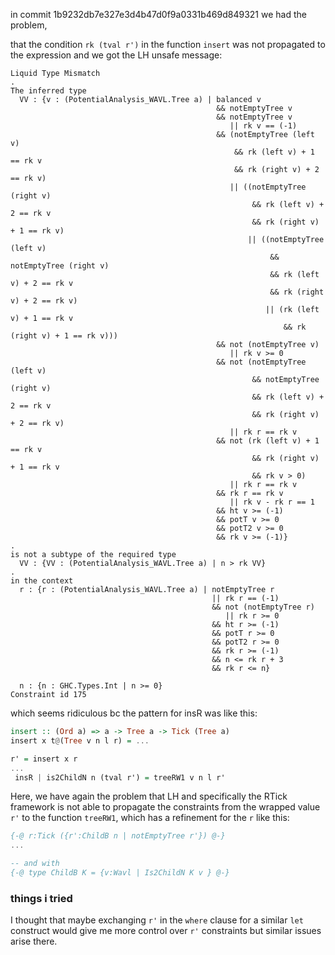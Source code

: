 in commit 1b9232db7e327e3d4b47d0f9a0331b469d849321 we had the problem, 

that the condition `rk (tval r')` in the function `insert` was not propagated to the expression and we got the LH unsafe message: 
```
Liquid Type Mismatch
.
The inferred type
  VV : {v : (PotentialAnalysis_WAVL.Tree a) | balanced v
                                              && notEmptyTree v
                                              && notEmptyTree v
                                                 || rk v == (-1)
                                              && (notEmptyTree (left v)
                                                  && rk (left v) + 1 == rk v
                                                  && rk (right v) + 2 == rk v)
                                                 || ((notEmptyTree (right v)
                                                      && rk (left v) + 2 == rk v
                                                      && rk (right v) + 1 == rk v)
                                                     || ((notEmptyTree (left v)
                                                          && notEmptyTree (right v)
                                                          && rk (left v) + 2 == rk v
                                                          && rk (right v) + 2 == rk v)
                                                         || (rk (left v) + 1 == rk v
                                                             && rk (right v) + 1 == rk v)))
                                              && not (notEmptyTree v)
                                                 || rk v >= 0
                                              && not (notEmptyTree (left v)
                                                      && notEmptyTree (right v)
                                                      && rk (left v) + 2 == rk v
                                                      && rk (right v) + 2 == rk v)
                                                 || rk r == rk v
                                              && not (rk (left v) + 1 == rk v
                                                      && rk (right v) + 1 == rk v
                                                      && rk v > 0)
                                                 || rk r == rk v
                                              && rk r == rk v
                                                 || rk v - rk r == 1
                                              && ht v >= (-1)
                                              && potT v >= 0
                                              && potT2 v >= 0
                                              && rk v >= (-1)}
.
is not a subtype of the required type
  VV : {VV : (PotentialAnalysis_WAVL.Tree a) | n > rk VV}
.
in the context
  r : {r : (PotentialAnalysis_WAVL.Tree a) | notEmptyTree r
                                             || rk r == (-1)
                                             && not (notEmptyTree r)
                                                || rk r >= 0
                                             && ht r >= (-1)
                                             && potT r >= 0
                                             && potT2 r >= 0
                                             && rk r >= (-1)
                                             && n <= rk r + 3
                                             && rk r <= n}
   
  n : {n : GHC.Types.Int | n >= 0}
Constraint id 175

```

which seems ridiculous bc the pattern for insR was like this: 
```Haskell
insert :: (Ord a) => a -> Tree a -> Tick (Tree a)
insert x t@(Tree v n l r) = ...

r' = insert x r
...
 insR | is2ChildN n (tval r') = treeRW1 v n l r'
```

Here, we have again the problem that LH and specifically the RTick framework is not able to propagate the constraints from the wrapped value `r'` to the function `treeRW1`, which has a refinement for the `r` like this: 

```Haskell
{-@ r:Tick ({r':ChildB n | notEmptyTree r'}) @-}
...

-- and with
{-@ type ChildB K = {v:Wavl | Is2ChildN K v } @-}
```

### things i tried

I thought that maybe exchanging `r'` in the `where` clause for a similar `let` construct would give me more control over `r'` constraints but similar issues arise there. 
